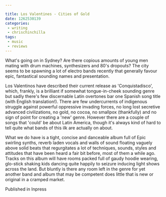 ```yaml
---

title: Los Valentines - Cities of Gold
date: 1262530139
categories:
 - writing
 - chrischinchilla
tags: 
 - music 
 - reviews
---
```


What's going on in Sydney? Are there copious amounts of young men mating with drum machines, synthesizers and 80's dropouts? The city seems to be spawning a lot of electro bands recently that generally favour epic, fantastical sounding names and presentation.

Los Valentinos have described their current release as 'Conquistadisco', which, frankly, is a brilliant if somewhat tongue-in-cheek sounding genre but sadly there's few discernable Latin overtones bar one Spanish song title (with English translation!). There are few undercurrents of indigenous struggle against powerful oppressive invading forces, no long lost secretive advanced civilizations, no gold, no cocoa, no smallpox (thankfully) and no sign of point for creating a 'new' genre. However there are a couple of songs that 'could' be about Latin America, though it's always kind of hard to tell quite what bands of this ilk are actually on about.

What we do have is a tight, concise and danceable album full of Epic swirling synths, reverb laden vocals and walls of sound floating vaguely above solid beats that regurgitates a lot of techniques, sounds, styles and attitudes that have been heard a fair bit before, most of them a while ago. Tracks on this album will have rooms packed full of gaudy hoodie wearing, glo-stick shaking kids dancing quite happily to seizure inducing light shows across the land. But bluntly is there any room left in the genre for yet another band and album that may be competent does little that is new or original in a cramped market.

Published in Inpress
